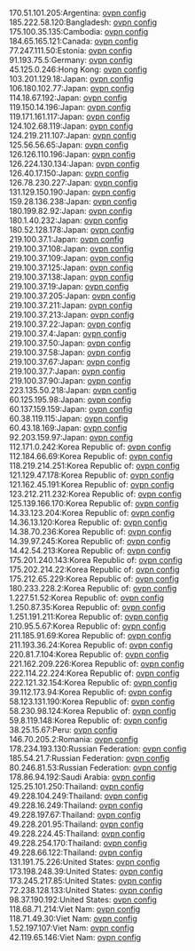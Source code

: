 170.51.101.205:Argentina: [ovpn config](vpn/170_51_101_205.ovpn)  
185.222.58.120:Bangladesh: [ovpn config](vpn/185_222_58_120.ovpn)  
175.100.35.135:Cambodia: [ovpn config](vpn/175_100_35_135.ovpn)  
184.65.165.121:Canada: [ovpn config](vpn/184_65_165_121.ovpn)  
77.247.111.50:Estonia: [ovpn config](vpn/77_247_111_50.ovpn)  
91.193.75.5:Germany: [ovpn config](vpn/91_193_75_5.ovpn)  
45.125.0.246:Hong Kong: [ovpn config](vpn/45_125_0_246.ovpn)  
103.201.129.18:Japan: [ovpn config](vpn/103_201_129_18.ovpn)  
106.180.102.77:Japan: [ovpn config](vpn/106_180_102_77.ovpn)  
114.18.67.192:Japan: [ovpn config](vpn/114_18_67_192.ovpn)  
119.150.14.196:Japan: [ovpn config](vpn/119_150_14_196.ovpn)  
119.171.161.117:Japan: [ovpn config](vpn/119_171_161_117.ovpn)  
124.102.68.119:Japan: [ovpn config](vpn/124_102_68_119.ovpn)  
124.219.211.107:Japan: [ovpn config](vpn/124_219_211_107.ovpn)  
125.56.56.65:Japan: [ovpn config](vpn/125_56_56_65.ovpn)  
126.126.110.196:Japan: [ovpn config](vpn/126_126_110_196.ovpn)  
126.224.130.134:Japan: [ovpn config](vpn/126_224_130_134.ovpn)  
126.40.17.150:Japan: [ovpn config](vpn/126_40_17_150.ovpn)  
126.78.230.227:Japan: [ovpn config](vpn/126_78_230_227.ovpn)  
131.129.150.190:Japan: [ovpn config](vpn/131_129_150_190.ovpn)  
159.28.136.238:Japan: [ovpn config](vpn/159_28_136_238.ovpn)  
180.199.82.92:Japan: [ovpn config](vpn/180_199_82_92.ovpn)  
180.1.40.232:Japan: [ovpn config](vpn/180_1_40_232.ovpn)  
180.52.128.178:Japan: [ovpn config](vpn/180_52_128_178.ovpn)  
219.100.37.1:Japan: [ovpn config](vpn/219_100_37_1.ovpn)  
219.100.37.108:Japan: [ovpn config](vpn/219_100_37_108.ovpn)  
219.100.37.109:Japan: [ovpn config](vpn/219_100_37_109.ovpn)  
219.100.37.125:Japan: [ovpn config](vpn/219_100_37_125.ovpn)  
219.100.37.138:Japan: [ovpn config](vpn/219_100_37_138.ovpn)  
219.100.37.19:Japan: [ovpn config](vpn/219_100_37_19.ovpn)  
219.100.37.205:Japan: [ovpn config](vpn/219_100_37_205.ovpn)  
219.100.37.211:Japan: [ovpn config](vpn/219_100_37_211.ovpn)  
219.100.37.213:Japan: [ovpn config](vpn/219_100_37_213.ovpn)  
219.100.37.22:Japan: [ovpn config](vpn/219_100_37_22.ovpn)  
219.100.37.4:Japan: [ovpn config](vpn/219_100_37_4.ovpn)  
219.100.37.50:Japan: [ovpn config](vpn/219_100_37_50.ovpn)  
219.100.37.58:Japan: [ovpn config](vpn/219_100_37_58.ovpn)  
219.100.37.67:Japan: [ovpn config](vpn/219_100_37_67.ovpn)  
219.100.37.7:Japan: [ovpn config](vpn/219_100_37_7.ovpn)  
219.100.37.90:Japan: [ovpn config](vpn/219_100_37_90.ovpn)  
223.135.50.218:Japan: [ovpn config](vpn/223_135_50_218.ovpn)  
60.125.195.98:Japan: [ovpn config](vpn/60_125_195_98.ovpn)  
60.137.159.159:Japan: [ovpn config](vpn/60_137_159_159.ovpn)  
60.38.119.115:Japan: [ovpn config](vpn/60_38_119_115.ovpn)  
60.43.18.169:Japan: [ovpn config](vpn/60_43_18_169.ovpn)  
92.203.159.97:Japan: [ovpn config](vpn/92_203_159_97.ovpn)  
112.171.0.242:Korea Republic of: [ovpn config](vpn/112_171_0_242.ovpn)  
112.184.66.69:Korea Republic of: [ovpn config](vpn/112_184_66_69.ovpn)  
118.219.214.251:Korea Republic of: [ovpn config](vpn/118_219_214_251.ovpn)  
121.129.47.178:Korea Republic of: [ovpn config](vpn/121_129_47_178.ovpn)  
121.162.45.191:Korea Republic of: [ovpn config](vpn/121_162_45_191.ovpn)  
123.212.211.232:Korea Republic of: [ovpn config](vpn/123_212_211_232.ovpn)  
125.139.166.170:Korea Republic of: [ovpn config](vpn/125_139_166_170.ovpn)  
14.33.123.204:Korea Republic of: [ovpn config](vpn/14_33_123_204.ovpn)  
14.36.13.120:Korea Republic of: [ovpn config](vpn/14_36_13_120.ovpn)  
14.38.70.236:Korea Republic of: [ovpn config](vpn/14_38_70_236.ovpn)  
14.39.97.245:Korea Republic of: [ovpn config](vpn/14_39_97_245.ovpn)  
14.42.54.213:Korea Republic of: [ovpn config](vpn/14_42_54_213.ovpn)  
175.201.240.143:Korea Republic of: [ovpn config](vpn/175_201_240_143.ovpn)  
175.202.214.22:Korea Republic of: [ovpn config](vpn/175_202_214_22.ovpn)  
175.212.65.229:Korea Republic of: [ovpn config](vpn/175_212_65_229.ovpn)  
180.233.228.2:Korea Republic of: [ovpn config](vpn/180_233_228_2.ovpn)  
1.227.51.52:Korea Republic of: [ovpn config](vpn/1_227_51_52.ovpn)  
1.250.87.35:Korea Republic of: [ovpn config](vpn/1_250_87_35.ovpn)  
1.251.191.211:Korea Republic of: [ovpn config](vpn/1_251_191_211.ovpn)  
210.95.5.67:Korea Republic of: [ovpn config](vpn/210_95_5_67.ovpn)  
211.185.91.69:Korea Republic of: [ovpn config](vpn/211_185_91_69.ovpn)  
211.193.36.24:Korea Republic of: [ovpn config](vpn/211_193_36_24.ovpn)  
220.81.7.104:Korea Republic of: [ovpn config](vpn/220_81_7_104.ovpn)  
221.162.209.226:Korea Republic of: [ovpn config](vpn/221_162_209_226.ovpn)  
222.114.22.224:Korea Republic of: [ovpn config](vpn/222_114_22_224.ovpn)  
222.121.32.154:Korea Republic of: [ovpn config](vpn/222_121_32_154.ovpn)  
39.112.173.94:Korea Republic of: [ovpn config](vpn/39_112_173_94.ovpn)  
58.123.131.190:Korea Republic of: [ovpn config](vpn/58_123_131_190.ovpn)  
58.230.98.124:Korea Republic of: [ovpn config](vpn/58_230_98_124.ovpn)  
59.8.119.148:Korea Republic of: [ovpn config](vpn/59_8_119_148.ovpn)  
38.25.15.67:Peru: [ovpn config](vpn/38_25_15_67.ovpn)  
146.70.205.2:Romania: [ovpn config](vpn/146_70_205_2.ovpn)  
178.234.193.130:Russian Federation: [ovpn config](vpn/178_234_193_130.ovpn)  
185.54.21.7:Russian Federation: [ovpn config](vpn/185_54_21_7.ovpn)  
80.246.81.53:Russian Federation: [ovpn config](vpn/80_246_81_53.ovpn)  
178.86.94.192:Saudi Arabia: [ovpn config](vpn/178_86_94_192.ovpn)  
125.25.101.250:Thailand: [ovpn config](vpn/125_25_101_250.ovpn)  
49.228.104.249:Thailand: [ovpn config](vpn/49_228_104_249.ovpn)  
49.228.16.249:Thailand: [ovpn config](vpn/49_228_16_249.ovpn)  
49.228.197.67:Thailand: [ovpn config](vpn/49_228_197_67.ovpn)  
49.228.201.95:Thailand: [ovpn config](vpn/49_228_201_95.ovpn)  
49.228.224.45:Thailand: [ovpn config](vpn/49_228_224_45.ovpn)  
49.228.254.170:Thailand: [ovpn config](vpn/49_228_254_170.ovpn)  
49.228.66.122:Thailand: [ovpn config](vpn/49_228_66_122.ovpn)  
131.191.75.226:United States: [ovpn config](vpn/131_191_75_226.ovpn)  
173.198.248.39:United States: [ovpn config](vpn/173_198_248_39.ovpn)  
173.245.217.85:United States: [ovpn config](vpn/173_245_217_85.ovpn)  
72.238.128.133:United States: [ovpn config](vpn/72_238_128_133.ovpn)  
98.37.190.192:United States: [ovpn config](vpn/98_37_190_192.ovpn)  
118.68.71.214:Viet Nam: [ovpn config](vpn/118_68_71_214.ovpn)  
118.71.49.30:Viet Nam: [ovpn config](vpn/118_71_49_30.ovpn)  
1.52.197.107:Viet Nam: [ovpn config](vpn/1_52_197_107.ovpn)  
42.119.65.146:Viet Nam: [ovpn config](vpn/42_119_65_146.ovpn)  
